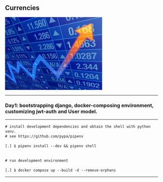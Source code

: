 ## Currencies
![trends](docs/trend.jpg)

---
### Day1: bootstrapping django, docker-composing environment, customizing jwt-auth and User model.
---
```
# install development dependencies and obtain the shell with python venv. 
# see https://github.com/pypa/pipenv

[.] $ pipenv install --dev && pipenv shell


# run development environment

[.] $ docker compose up --build -d --remove-orphans
```
---